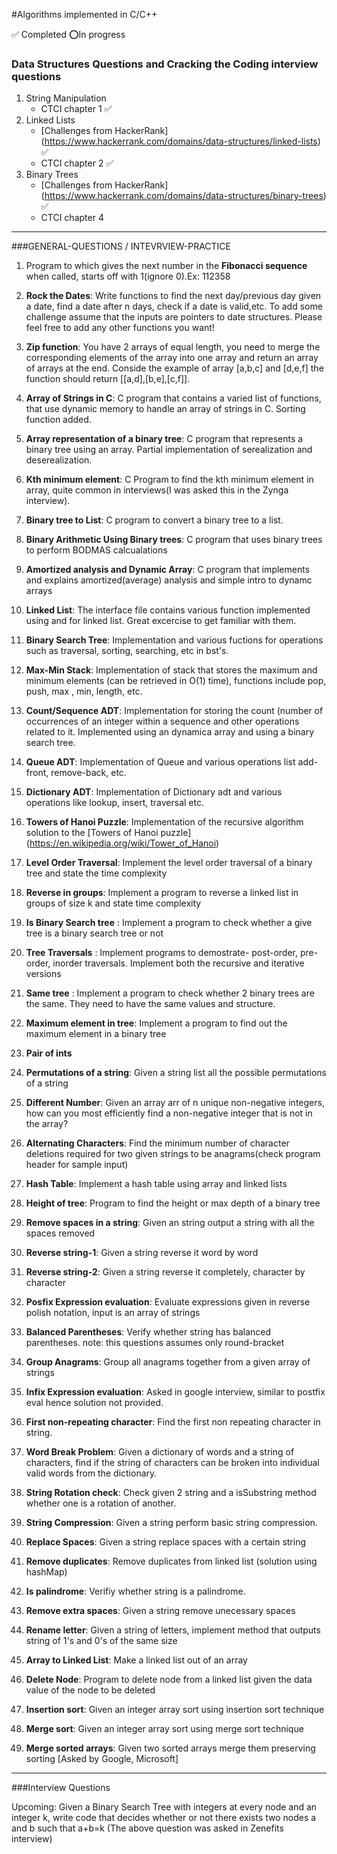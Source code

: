 #Algorithms implemented in C/C++ 

:white_check_mark: Completed
:o:In progress

### Data Structures Questions and Cracking the Coding interview questions

1. String Manipulation
   - CTCI chapter 1 :white_check_mark:
2. Linked Lists
   - [Challenges from HackerRank] (https://www.hackerrank.com/domains/data-structures/linked-lists) :white_check_mark:
   - CTCI chapter 2 :white_check_mark:
3. Binary Trees
   - [Challenges from HackerRank] (https://www.hackerrank.com/domains/data-structures/binary-trees) :white_check_mark:
   - CTCI chapter 4

---------------------------------------------------------------------------------------------------------------------

###GENERAL-QUESTIONS / INTEVRVIEW-PRACTICE

1. Program to which gives the next number in the **Fibonacci sequence** when called, starts off with 1(ignore 0).Ex: 112358

2. **Rock the Dates**: Write functions to find the next day/previous day given a date, find a date after n days, check if a date is valid,etc. To add some challenge assume that the inputs are pointers to date structures. Please feel free to add any other functions you want!

3. **Zip function**: You have 2 arrays of equal length, you need to merge the corresponding elements of the array into one array and return an array of arrays at the end. Conside the example
of array [a,b,c] and [d,e,f] the function should return [[a,d],[b,e],[c,f]].

4. **Array of Strings in C**: C program that contains a varied list of functions, that use dynamic memory to handle an array of strings in C. Sorting function added.

5. **Array representation of a binary tree**: C program that represents a binary tree using an array. Partial implementation of serealization and deserealization.

6. **Kth minimum element**: C Program to find the kth minimum element in array, quite common in interviews(I was asked this in the Zynga interview).

7. **Binary tree to List**: C program to convert a binary tree to a list. 

8. **Binary Arithmetic Using Binary trees**: C program that uses binary trees to perform BODMAS calcualations 

9. **Amortized analysis and Dynamic Array**: C program that implements and explains amortized(average) analysis and simple intro to dynamc arrays

10. **Linked List**: The interface file contains various function implemented using and for linked list. Great excercise to get familiar with them. 

11. **Binary Search Tree**: Implementation and various fuctions for operations such as traversal, sorting, searching, etc in bst's.

12. **Max-Min Stack**: Implementation of stack that stores the maximum and minimum elements (can be retrieved in O(1) time), functions include pop, push, max , min, length, etc.

13. **Count/Sequence ADT**: Implementation for storing the count (number of occurrences of an integer within a sequence and other operations related to it. Implemented using an dynamica array and using a binary search tree.

14. **Queue ADT**: Implementation of Queue and various operations list add-front, remove-back, etc. 

15. **Dictionary ADT**: Implementation of Dictionary adt and various operations like lookup, insert, traversal etc.

16. **Towers of Hanoi Puzzle**: Implementation of the recursive algorithm solution to the [Towers of Hanoi puzzle] (https://en.wikipedia.org/wiki/Tower_of_Hanoi)

17. **Level Order Traversal**: Implement the level order traversal of a binary tree and state the time complexity

18. **Reverse in groups**: Implement a program to reverse a linked list in groups of size k and state time complexity 

19. **Is Binary Search tree** : Implement a program to check whether a give tree is a binary search tree or not

20. **Tree Traversals** : Implement programs to demostrate- post-order, pre-order, inorder traversals. Implement both the recursive and iterative versions

21. **Same tree** : Implement a program to check whether 2 binary trees are the same. They need to have the same values and structure.

22. **Maximum element in tree**: Implement a program to find out the maximum element in a binary tree

23. **Pair of ints**

24. **Permutations of a string**: Given a string list all the possible permutations of a string

25. **Different Number**: Given an array arr of n unique non-negative integers, how can you most efficiently find a non-negative integer that is not in the array?

26. **Alternating Characters**: Find the minimum number of character deletions required for two given strings to be anagrams(check program header for sample input)

27. **Hash Table**: Implement a hash table using array and linked lists

28. **Height of tree**: Program to find the height or max depth of a binary tree

29. **Remove spaces in a string**: Given an string output a string with all the spaces removed

30. **Reverse string-1**: Given a string reverse it word by word 

31. **Reverse string-2**: Given a string reverse it completely, character by character

32. **Posfix Expression evaluation**: Evaluate expressions given in reverse polish notation, input is an array of strings

33. **Balanced Parentheses**: Verify whether string has balanced parentheses. note: this questions assumes only round-bracket

34. **Group Anagrams**: Group all anagrams together from a given array of strings

35. **Infix Expression evaluation**: Asked in google interview, similar to postfix eval hence solution not provided.

36. **First non-repeating character**: Find the first non repeating character in string.

37. **Word Break Problem**: Given a dictionary of words and a string of characters, find if the string of characters can be broken into individual valid words from the dictionary.

38. **String Rotation check**: Check given 2 string and a isSubstring method whether one is a rotation of another.

39. **String Compression**: Given a string perform basic string compression.

40. **Replace Spaces**: Given a string replace spaces with a certain string

41. **Remove duplicates**: Remove duplicates from linked list (solution using hashMap)

42. **Is palindrome**: Verifiy whether string is a palindrome.

43. **Remove extra spaces**: Given a string remove unecessary spaces

44. **Rename letter**: Given a string of letters, implement method that outputs string of 1's and 0's of the same size

45. **Array to Linked List**: Make a linked list out of an array

46. **Delete Node**: Program to delete node from a linked list given the data value of the node to be deleted

47. **Insertion sort**: Given an integer array sort using insertion sort technique

48. **Merge sort**: Given an integer array sort using merge sort technique

49. **Merge sorted arrays**: Given two sorted arrays merge them preserving sorting [Asked by Google, Microsoft] 


---------------------------------------------------------------------------------------------------------------------

###Interview Questions

Upcoming: Given a Binary Search Tree with integers at every node and   an integer k, write code that decides whether or not there exists two nodes a and b such that a+b=k
(The above question was asked in Zenefits interview)

